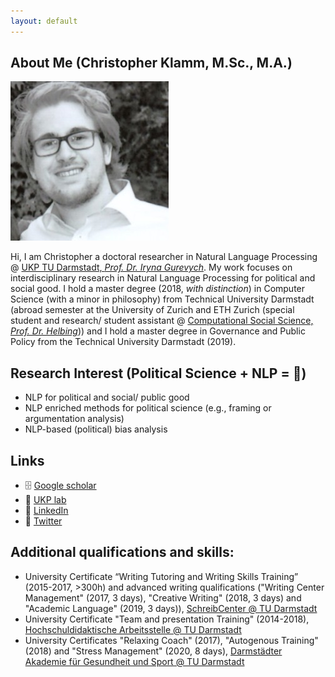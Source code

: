 ```yaml
---
layout: default
---
```


## About Me (Christopher Klamm, M.Sc., M.A.)

<img class="profile-picture" src="chris.jpg">

Hi, I am Christopher a doctoral researcher in Natural Language Processing @ [UKP TU Darmstadt, <i>Prof. Dr. Iryna Gurevych</i>](https://www.informatik.tu-darmstadt.de/ukp/ukp_home/about_ukp/index.en.jsp). My work focuses on interdisciplinary research in Natural Language Processing for political and social good. I hold a master degree (2018, <i>with distinction</i>) in Computer Science (with a minor in philosophy) from Technical University Darmstadt (abroad semester at the University of Zurich and ETH Zurich (special student and research/ student assistant @ [Computational Social Science, <i>Prof. Dr. Helbing</i>](http://www.coss.ethz.ch))) and I hold a master degree in Governance and Public Policy from the Technical University Darmstadt (2019).

## Research Interest (Political Science + NLP = 🎉)
* NLP for political and social/ public good
* NLP enriched methods for political science (e.g., framing or argumentation analysis)
* NLP-based (political) bias analysis

## Links
* 🗄 [Google scholar](https://scholar.google.de/citations?hl=de&authuser=1&user=oLSU8LEAAAAJ)
* 🔬 [UKP lab](https://www.informatik.tu-darmstadt.de/ukp/ukp_home/staff_ukp/detailseite_mitarbeiter_1_68224.en.jsp)
* 👥 [LinkedIn](https://www.linkedin.com/in/christopher-klamm-865786b3/)
* 🍿 [Twitter](https://twitter.com/chklamm)

## Additional qualifications and skills:
* University Certificate “Writing Tutoring and Writing Skills Training” (2015-2017, >300h) and advanced writing qualifications ("Writing Center Management" (2017, 3 days), "Creative Writing" (2018, 3 days) and "Academic Language" (2019, 3 days)), [SchreibCenter @ TU Darmstadt](https://www.owl.tu-darmstadt.de/schreibcenter_1/index.de.jsp)
* University Certificate "Team and presentation Training" (2014-2018), [Hochschuldidaktische Arbeitsstelle @ TU Darmstadt](https://www.hda.tu-darmstadt.de/hda/index.de.jsp)
* University Certificates "Relaxing Coach" (2017), "Autogenous Training" (2018) and "Stress Management" (2020, 8 days), [Darmstädter Akademie für Gesundheit und Sport @ TU Darmstadt](https://www.sport.tu-darmstadt.de/dienstleistungen/fortbildungen_ifs.de.jsp)
